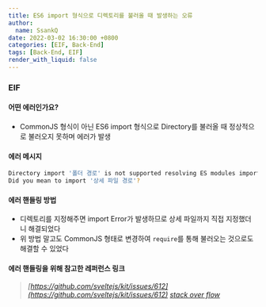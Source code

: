 ```yaml
---
title: ES6 import 형식으로 디렉토리를 불러올 때 발생하는 오류
author:
  name: SsankQ
date: 2022-03-02 16:30:00 +0800
categories: [EIF, Back-End]
tags: [Back-End, EIF]
render_with_liquid: false
---
```


### EIF

#### 어떤 에러인가요?
- CommonJS 형식이 아닌 ES6 import 형식으로 Directory를 불러올 때 정상적으로 불러오지 못하며 에러가 발생

#### 에러 메시지

```bash
Directory import '폴더 경로' is not supported resolving ES modules imported from '폴더 경로'
Did you mean to import '상세 파일 경로'?
```

#### 에러 핸들링 방법

- 디렉토리를 지정해주면 import Error가 발생하므로 상세 파일까지 직접 지정했더니 해결되었다
- 위 방법 말고도 CommonJS 형태로 변경하여 `require`를 통해 불러오는 것으로도 해결할 수 있었다

#### 에러 핸들링을 위해 참고한 레퍼런스 링크

> *[https://github.com/sveltejs/kit/issues/612](https://github.com/sveltejs/kit/issues/612)*
> *[stack over flow](https://stackoverflow.com/questions/64453859/directory-import-is-not-supported-resolving-es-modules-with-node-js)*
